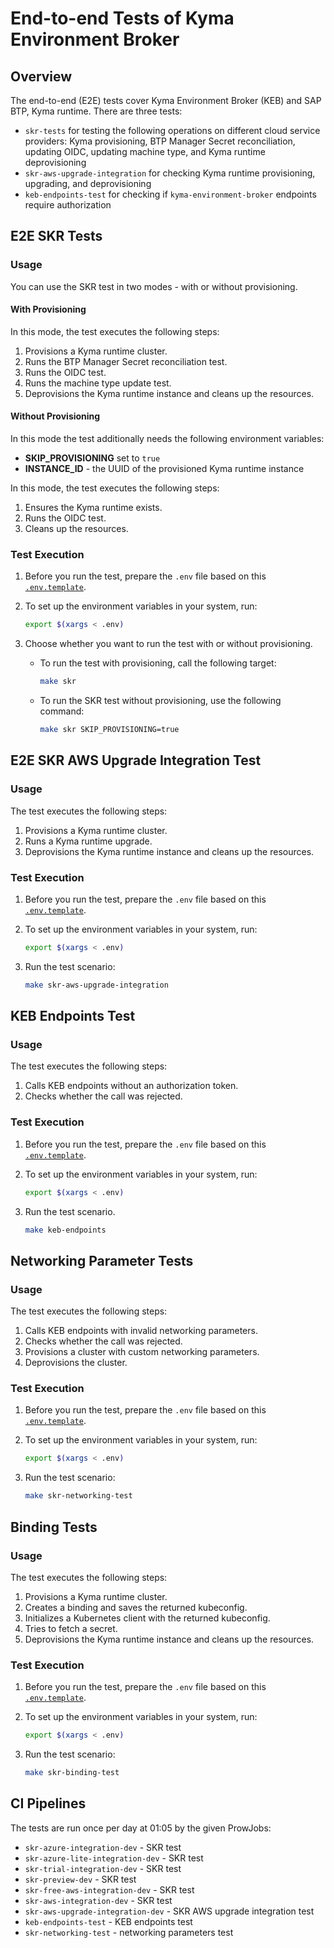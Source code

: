 # End-to-end Tests of Kyma Environment Broker

## Overview

The end-to-end (E2E) tests cover Kyma Environment Broker (KEB) and SAP BTP, Kyma runtime.
There are three tests:
- `skr-tests` for testing the following operations on different cloud service providers: Kyma provisioning, BTP Manager Secret reconciliation, updating OIDC, updating machine type, and Kyma runtime deprovisioning
- `skr-aws-upgrade-integration` for checking Kyma runtime provisioning, upgrading, and deprovisioning
- `keb-endpoints-test` for checking if `kyma-environment-broker` endpoints require authorization

## E2E SKR Tests

### Usage

You can use the SKR test in two modes - with or without provisioning.

#### With Provisioning

In this mode, the test executes the following steps:
1. Provisions a Kyma runtime cluster.
2. Runs the BTP Manager Secret reconciliation test.
3. Runs the OIDC test.
4. Runs the machine type update test.
5. Deprovisions the Kyma runtime instance and cleans up the resources.

#### Without Provisioning

In this mode the test additionally needs the following environment variables:
- **SKIP_PROVISIONING** set to `true`
- **INSTANCE_ID** - the UUID of the provisioned Kyma runtime instance

In this mode, the test executes the following steps:
1. Ensures the Kyma runtime exists.
2. Runs the OIDC test.
3. Cleans up the resources.
 
### Test Execution

1. Before you run the test, prepare the `.env` file based on this [`.env.template`](/testing/e2e/skr/skr-test/.env.template).
2. To set up the environment variables in your system, run:

    ```bash
    export $(xargs < .env)
    ```

3. Choose whether you want to run the test with or without provisioning.
    - To run the test with provisioning, call the following target:

        ```bash
        make skr
        ```
    - To run the SKR test without provisioning, use the following command:

        ```bash
        make skr SKIP_PROVISIONING=true
        ```

## E2E SKR AWS Upgrade Integration Test

### Usage

The test executes the following steps:
1. Provisions a Kyma runtime cluster.
2. Runs a Kyma runtime upgrade.
3. Deprovisions the Kyma runtime instance and cleans up the resources.

### Test Execution 

1. Before you run the test, prepare the `.env` file based on this [`.env.template`](/testing/e2e/skr/skr-aws-upgrade-integration/.env.template).
2. To set up the environment variables in your system, run:

    ```bash
    export $(xargs < .env)
    ```

3. Run the test scenario:
   
    ```bash
    make skr-aws-upgrade-integration
    ```

## KEB Endpoints Test

### Usage

The test executes the following steps:
1. Calls KEB endpoints without an authorization token.
2. Checks whether the call was rejected.

### Test Execution 

1. Before you run the test, prepare the `.env` file based on this [`.env.template`](/testing/e2e/skr/keb-endpoints-test/.env.template).
2. To set up the environment variables in your system, run:

    ```bash
    export $(xargs < .env)
    ```

3. Run the test scenario.
   
    ```bash
    make keb-endpoints
    ```

## Networking Parameter Tests

### Usage

The test executes the following steps:
1. Calls KEB endpoints with invalid networking parameters.
2. Checks whether the call was rejected.
3. Provisions a cluster with custom networking parameters.
4. Deprovisions the cluster.

### Test Execution

1. Before you run the test, prepare the `.env` file based on this [`.env.template`](/testing/e2e/skr/skr-networking-test/.env.template).
2. To set up the environment variables in your system, run:

    ```bash
    export $(xargs < .env)
    ```

3. Run the test scenario:
    ```bash
    make skr-networking-test
    ```

## Binding Tests

### Usage

The test executes the following steps:
1. Provisions a Kyma runtime cluster.
2. Creates a binding and saves the returned kubeconfig.
3. Initializes a Kubernetes client with the returned kubeconfig.
4. Tries to fetch a secret.
5. Deprovisions the Kyma runtime instance and cleans up the resources.

### Test Execution

1. Before you run the test, prepare the `.env` file based on this [`.env.template`](/testing/e2e/skr/skr-test/.env.template).
2. To set up the environment variables in your system, run:

    ```bash
    export $(xargs < .env)
    ```

3. Run the test scenario:
    ```bash
    make skr-binding-test
    ```

## CI Pipelines

The tests are run once per day at 01:05 by the given ProwJobs:
- `skr-azure-integration-dev` - SKR test
- `skr-azure-lite-integration-dev` - SKR test
- `skr-trial-integration-dev` - SKR test
- `skr-preview-dev` - SKR test
- `skr-free-aws-integration-dev` - SKR test
- `skr-aws-integration-dev` - SKR test
- `skr-aws-upgrade-integration-dev` - SKR AWS upgrade integration test
- `keb-endpoints-test` - KEB endpoints test
- `skr-networking-test` - networking parameters test
